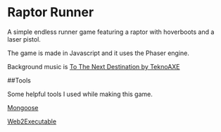 Raptor Runner
=============

A simple endless runner game featuring a raptor with hoverboots and a laser pistol.

The game is made in Javascript and it uses the Phaser engine.

Background music is [To The Next Destination by TeknoAXE](http://teknoaxe.com/Link_Code_4.php?q=1155&Genre=Eight)


##Tools

Some helpful tools I used while making this game.

[Mongoose](https://www.cesanta.com/products/binary)

[Web2Executable](https://github.com/jyapayne/Web2Executable)
